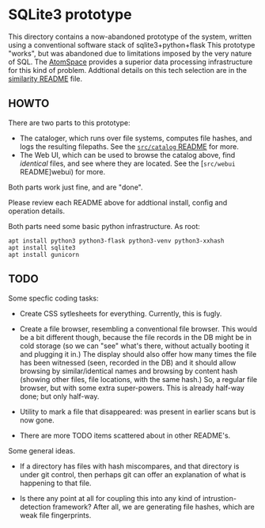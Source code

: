 SQLite3 prototype
=================
This directory contains a now-abandoned prototype of the system,
written using a conventional software stack of sqlite3+python+flask
This prototype "works", but was abandoned due to limitations imposed
by the very nature of SQL. The
[AtomSpace](https://github.com/opencog/atomspace)
provides a superior data processing infrastructure for this kind of
problem. Addtional details on this tech selection are in the
[similarity README](similarity/README.md) file.

HOWTO
-----
There are two parts to this prototype:
* The cataloger, which runs over file systems, computes file hashes,
  and logs the resulting filepaths.
  See the [`src/catalog` README](catalog) for more.
* The Web UI, which can be used to browse the catalog above, find
  *identical* files, and see where they are located.
  See the [`src/webui` README]webui) for more.

Both parts work just fine, and are "done".

Please review each README above for addtional install, config and
operation details.

Both parts need some basic python infrastructure. As root:
```
apt install python3 python3-flask python3-venv python3-xxhash
apt install sqlite3
apt install gunicorn
```

TODO
----
Some specfic coding tasks:
* Create CSS sytlesheets for everything. Currently, this is fugly.

* Create a file browser, resembling a conventional file browser. This
  would be a bit different though, because the file records in the
  DB might be in cold storage (so we can "see" what's there, without
  actually booting it and plugging it in.) The display should also
  offer how many times the file has been witnessed (seen, recorded in
  the DB) and it should allow browsing by similar/identical names
  and browsing by content hash (showing other files, file locations,
  with the same hash.)  So, a regular file browser, but with some
  extra super-powers.  This is already half-way done; but only half-way.

* Utility to mark a file that disappeared: was present in earlier scans
  but is now gone.

* There are more TODO items scattered about in other README's.

Some general ideas.
* If a directory has files with hash miscompares, and that directory
  is under git control, then perhaps git can offer an explanation of
  what is happening to that file.

* Is there any point at all for coupling this into any kind of
  intrustion-detection framework? After all, we are generating file
  hashes, which are weak file fingerprints.

